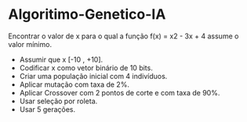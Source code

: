 # Algoritimo-Genetico-IA

Encontrar o valor de x para o qual a função  f(x) = x2 - 3x + 4 assume o valor mínimo. 

* Assumir que x  [-10 , +10].
* Codificar x como vetor binário de 10 bits.
* Criar uma população inicial com 4 indivíduos.
* Aplicar mutação com taxa de 2%.
* Aplicar Crossover com 2 pontos de corte e com taxa de 90%.
* Usar seleção por roleta.
* Usar 5 gerações.
